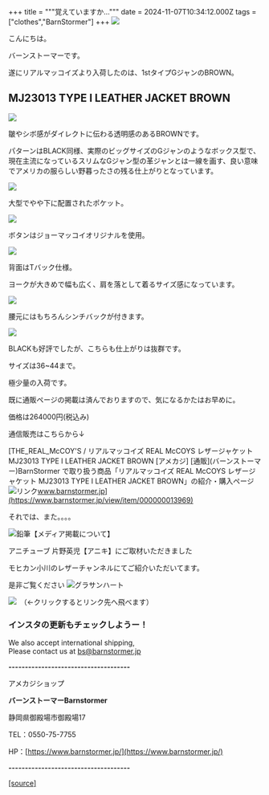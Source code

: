 +++
title = """覚えていますか…"""
date = 2024-11-07T10:34:12.000Z
tags = ["clothes","BarnStormer"]
+++
[![](https://stat.ameba.jp/user_images/20231023/16/barnstormer-go/b2/03/p/o0420015015354743273.png)](https://ameblo.jp/barnstormer-go/entry-12825670498.html)

こんにちは。

バーンストーマーです。

遂にリアルマッコイズより入荷したのは、1stタイプGジャンのBROWN。

MJ23013 TYPE I LEATHER JACKET BROWN
-----------------------------------

[![](https://stat.ameba.jp/user_images/20241107/18/barnstormer-go/dd/63/j/o0466070015507279032.jpg)](https://stat.ameba.jp/user_images/20241107/18/barnstormer-go/dd/63/j/o0466070015507279032.jpg)

皺やシボ感がダイレクトに伝わる透明感のあるBROWNです。

パターンはBLACK同様、実際のビッグサイズのGジャンのようなボックス型で、現在主流になっているスリムなGジャン型の革ジャンとは一線を画す、良い意味でアメリカの服らしい野暮ったさの残る仕上がりとなっています。

[![](https://stat.ameba.jp/user_images/20241107/18/barnstormer-go/85/6d/j/o0466070015507279033.jpg)](https://stat.ameba.jp/user_images/20241107/18/barnstormer-go/85/6d/j/o0466070015507279033.jpg)

大型でやや下に配置されたポケット。

[![](https://stat.ameba.jp/user_images/20241107/18/barnstormer-go/2a/3b/j/o0466070015507279038.jpg)](https://stat.ameba.jp/user_images/20241107/18/barnstormer-go/2a/3b/j/o0466070015507279038.jpg)

ボタンはジョーマッコイオリジナルを使用。

[![](https://stat.ameba.jp/user_images/20241107/18/barnstormer-go/c0/27/j/o0466070015507279039.jpg)](https://stat.ameba.jp/user_images/20241107/18/barnstormer-go/c0/27/j/o0466070015507279039.jpg)

背面はTバック仕様。

ヨークが大きめで幅も広く、肩を落として着るサイズ感になっています。

[![](https://stat.ameba.jp/user_images/20241107/18/barnstormer-go/34/0d/j/o0466070015507279040.jpg)](https://stat.ameba.jp/user_images/20241107/18/barnstormer-go/34/0d/j/o0466070015507279040.jpg)

腰元にはもちろんシンチバックが付きます。

[![](https://stat.ameba.jp/user_images/20241107/18/barnstormer-go/13/71/j/o0700046615507279044.jpg)](https://stat.ameba.jp/user_images/20241107/18/barnstormer-go/13/71/j/o0700046615507279044.jpg)

BLACKも好評でしたが、こちらも仕上がりは抜群です。

サイズは36~44まで。

極少量の入荷です。

既に通販ページの掲載は済んでおりますので、気になるかたはお早めに。

価格は264000円(税込み)

通信販売はこちらから↓

[THE\_REAL\_McCOY'S / リアルマッコイズ REAL McCOYS レザージャケット MJ23013 TYPE I LEATHER JACKET BROWN \[アメカジ\] \[通販\](バーンストーマー)BarnStormer で取り扱う商品「リアルマッコイズ REAL McCOYS レザージャケット MJ23013 TYPE I LEATHER JACKET BROWN」の紹介・購入ページ![リンク](https://c.stat100.ameba.jp/ameblo/symbols/v3.20.0/svg/gray/editor_link.svg)www.barnstormer.jp](https://www.barnstormer.jp/view/item/000000013969)

それでは、また。。。。

![鉛筆](https://stat100.ameba.jp/blog/ucs/img/char/char3/519.png)【メディア掲載について】

アニチューブ 片野英児【アニキ】にご取材いただきました

モヒカン小川のレザーチャンネルにてご紹介いただいてます。

是非ご覧ください ![グラサンハート](https://stat100.ameba.jp/blog/ucs/img/char/char3/148.png)

[![](https://stat.ameba.jp/user_images/20230412/16/barnstormer-go/6a/23/p/o0108010815269242493.png)](https://www.instagram.com/barnstormer_daily/)　（←クリックするとリンク先へ飛べます）

### インスタの更新もチェックしようー！

We also accept international shipping,  
Please contact us at bs@barnstormer.jp

**\-------------------------------------**

アメカジショップ

**バーンストーマーBarnstormer**

静岡県御殿場市御殿場17

TEL：0550-75-7755

HP：[https://www.barnstormer.jp/](https://www.barnstormer.jp/)

**\-------------------------------------**

[[source]](https://ameblo.jp/barnstormer-go/entry-12874167687.html)
